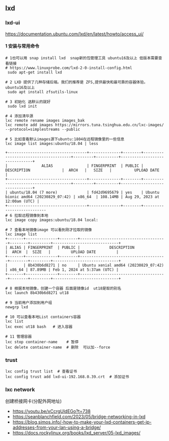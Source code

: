 
## lxd

### lxd-ui
https://documentation.ubuntu.com/lxd/en/latest/howto/access_ui/

####  1 安装与常用命令
```shell
# 1也可以用 snap install lxd  snap新的包管理工具 ubuntu16及以上 低版本需要查看链接
# https://www.linuxprobe.com/lxd-2-0-install-config.html
 sudo apt-get install lxd  

# 2 LXD 提供了几种存储后端。我们的推荐是 ZFS,提供最快和最可靠的容器体验。ubuntu16及以上
 sudo apt install zfsutils-linux

# 3 初始化 选默认的就好
 sudo lxd init

# 4 添加清华源
lxc remote rename images images_bak
lxc remote add images https://mirrors.tuna.tsinghua.edu.cn/lxc-images/ --protocol=simplestreams --public

# 5 比如查看默认images源下ubuntu:1804在远程镜像里的一些信息 
lxc image list images:ubuntu/18.04 | less  

+-----------------------------------+--------------+--------+--------------------------------------+---------+----------+-------------------------------+
|               ALIAS               | FINGERPRINT  | PUBLIC |             DESCRIPTION              |  ARCH   |   SIZE   |          UPLOAD DATE          |
+-----------------------------------+--------------+--------+--------------------------------------+---------+----------+-------------------------------+
| ubuntu/18.04 (7 more)             | fd42d9695679 | yes    | Ubuntu bionic amd64 (20230829_07:42) | x86_64  | 108.14MB | Aug 29, 2023 at 12:00am (UTC) |
+-----------------------------------+--------------+--------+---------------------------
# 6 拉取远程镜像到本地
lxc image copy images:ubuntu/18.04 local:

# 7 查看本地镜像image 可以看到刚才拉取的镜像
lxc image list
+-------+--------------+--------+--------------------------------------+--------+---------+-----------------------------+
| ALIAS | FINGERPRINT  | PUBLIC |             DESCRIPTION              |  ARCH  |  SIZE   |         UPLOAD DATE         |
+-------+--------------+--------+--------------------------------------+--------+---------+-----------------------------+
|       | 8b430b6d8271 | no     | Ubuntu xenial amd64 (20230829_07:42) | x86_64 | 87.89MB | Feb 1, 2024 at 5:37am (UTC) |
+-------+--------------+--------+--------------------------------------+--------+---------+-----------------------------+

# 8 根据本地镜像，创建一个容器 后面是镜像id  ut18是取的别名
lxc launch 8b430b6d8271 ut18

# 9 当前用户添加到用户组
newgrp lxd

# 10 可以查看本地List containers容器
lxc list 
lxc exec ut18 bash   # 进入容器

# 11 管理容器
lxc stop container-name    # 暂停
lxc delete container-name  # 删除  可以加--force
```



### trust

    lxc config trust list  # 查看证书
    lxc config trust add lxd-ui-192.168.0.39.crt  # 添加证书

### lxc network

创建桥接网卡(分配外网地址)
- https://youtu.be/xCcrgUldEGo?t=738
- https://seanblanchfield.com/2023/05/bridge-networking-in-lxd
- https://blog.simos.info/-how-to-make-your-lxd-containers-get-ip-addresses-from-your-lan-using-a-bridge/
- https://docs.rockylinux.org/books/lxd_server/05-lxd_images/